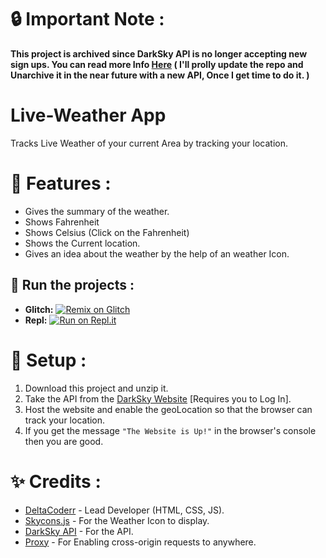 # 🔒 Important Note :
 **This project is archived since DarkSky API is no longer accepting new sign ups. You can read more Info [Here](https://blog.darksky.net)
( I'll prolly update the repo and Unarchive it in the near future with a new API, Once I get time to do it. )**

Live-Weather App
=================

Tracks Live Weather of your current Area by tracking your location.

 # 📝 Features :
* Gives the summary of the weather.
* Shows  Fahrenheit
* Shows Celsius (Click on the Fahrenheit)
* Shows the Current location. 
* Gives an idea about the weather by the help of an weather Icon.


## 💨 Run the projects :
 * **Glitch:** [![Remix on Glitch](https://cdn.glitch.com/2703baf2-b643-4da7-ab91-7ee2a2d00b5b%2Fremix-button.svg)](https://glitch.com/edit/#!/import/github/DeltaCoderr/live-weather)
* **Repl:** [![Run on Repl.it](https://repl.it/badge/github/DeltaCoderr/live-weather)](https://repl.it/github/DeltaCoderr/live-weather)

# 💫 Setup : 
1. Download this project and unzip it.
2. Take the API from the [DarkSky Website](https://darksky.net/dev) [Requires you to Log In].
3. Host the website and enable the geoLocation so that the browser can track your location.
4. If you get the message ``"The Website is Up!"`` in the browser's console then you are good.


# ✨ Credits : 
* [DeltaCoderr](https://github.com/DeltaCoderr) - Lead Developer (HTML, CSS, JS).
* [Skycons.js](https://github.com/maxdow/skycons) - For the Weather Icon to display. 
* [DarkSky API](https://darksky.net/dev) - For the API.
* [Proxy](https://cors-anywhere.herokuapp.com/) - For Enabling cross-origin requests to anywhere.
